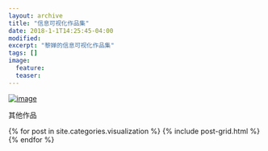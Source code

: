 ```yaml
---
layout: archive
title: "信息可视化作品集"
date: 2018-1-1T14:25:45-04:00
modified:
excerpt: "黎婵的信息可视化作品集"
tags: []
image: 
  feature: 
  teaser:
---
```


<a href="https://cherrylichan.github.io/infovis/gaodemap-final/index.html" target="_blank">![image](https://note.youdao.com/yws/api/personal/file/6A23B343DF0444B6A590DF2672164795?method=download&shareKey=e1ca4da924203dac25a013abff16ef07)</a>

其他作品
<div class="tiles">
{% for post in site.categories.visualization %}
  {% include post-grid.html %}
{% endfor %}
</div><!-- /.tiles 把所有categories 有 visualization 的列出来-->